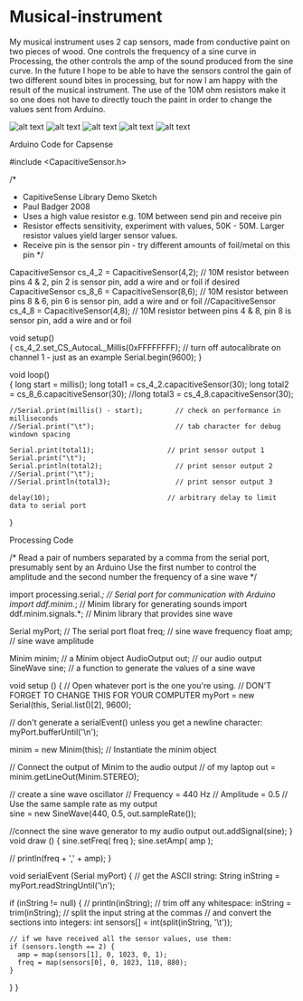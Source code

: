 # Musical-instrument

My musical instrument uses 2 cap sensors, made from conductive paint on two pieces of wood. One controls the frequency of a sine curve in Processing, the other controls the amp of the sound produced from the sine curve. In the future I hope to be able to have the sensors control the gain of two different sound bites in processing, but for now I am happy with the result of the musical instrument. The use of the 10M ohm resistors make it so one does not have to directly touch the paint in order to change the values sent from Arduino. 

![alt text](http://i.imgur.com/khDw1K1.jpg)
![alt text](http://i.imgur.com/SNwW20U.jpg)
![alt text](http://i.imgur.com/Z2qAaz0.jpg?1)
![alt text](http://i.imgur.com/pjWeewf.jpg)
![alt text](http://i.imgur.com/EgoIhr2.jpg)

Arduino Code for Capsense

#include <CapacitiveSensor.h>

/*
 * CapitiveSense Library Demo Sketch
 * Paul Badger 2008
 * Uses a high value resistor e.g. 10M between send pin and receive pin
 * Resistor effects sensitivity, experiment with values, 50K - 50M. Larger resistor values yield larger sensor values.
 * Receive pin is the sensor pin - try different amounts of foil/metal on this pin
 */


CapacitiveSensor   cs_4_2 = CapacitiveSensor(4,2);        // 10M resistor between pins 4 & 2, pin 2 is sensor pin, add a wire and or foil if desired
CapacitiveSensor   cs_8_6 = CapacitiveSensor(8,6);        // 10M resistor between pins 8 & 6, pin 6 is sensor pin, add a wire and or foil
//CapacitiveSensor   cs_4_8 = CapacitiveSensor(4,8);        // 10M resistor between pins 4 & 8, pin 8 is sensor pin, add a wire and or foil

void setup()                    
{
   cs_4_2.set_CS_AutocaL_Millis(0xFFFFFFFF);     // turn off autocalibrate on channel 1 - just as an example
   Serial.begin(9600);
}

void loop()                    
{
    long start = millis();
    long total1 =  cs_4_2.capacitiveSensor(30);
    long total2 =  cs_8_6.capacitiveSensor(30);
    //long total3 =  cs_4_8.capacitiveSensor(30);

    //Serial.print(millis() - start);        // check on performance in milliseconds
    //Serial.print("\t");                    // tab character for debug windown spacing

    Serial.print(total1);                  // print sensor output 1
    Serial.print("\t");
    Serial.println(total2);                  // print sensor output 2
    //Serial.print("\t");
    //Serial.println(total3);                // print sensor output 3

    delay(10);                             // arbitrary delay to limit data to serial port 
}


Processing Code

/*
Read a pair of numbers separated by a comma from the serial port, presumably sent by an Arduino
Use the first number to control the amplitude and the second number the frequency of a sine wave
*/

import processing.serial.*;    // Serial port for communication with Arduino
import ddf.minim.*;            // Minim library for generating sounds
import ddf.minim.signals.*;  // Minim library that provides sine wave

Serial myPort;        // The serial port
float freq;           // sine wave frequency
float amp;            // sine wave amplitude

Minim       minim;    // a Minim object
AudioOutput out;      // our audio output
SineWave sine;        // a function to generate the values of a sine wave

void setup () {
  // Open whatever port is the one you're using.
  // DON'T FORGET TO CHANGE THIS FOR YOUR COMPUTER
  myPort = new Serial(this, Serial.list()[2], 9600);

  // don't generate a serialEvent() unless you get a newline character:
  myPort.bufferUntil('\n');

  minim = new Minim(this); // Instantiate the minim object

  // Connect the output of Minim to the audio output 
  // of my laptop
  out = minim.getLineOut(Minim.STEREO);  

  // create a sine wave oscillator
  // Frequency = 440 Hz
  // Amplitude = 0.5
  // Use the same sample rate as my output  
  sine = new SineWave(440, 0.5, out.sampleRate()); 

  //connect the sine wave generator to my audio output
  out.addSignal(sine);
}
void draw () {
  sine.setFreq( freq );
  sine.setAmp( amp );

 // println(freq + ',' + amp);
}

void serialEvent (Serial myPort) {
  // get the ASCII string:
  String inString = myPort.readStringUntil('\n');

  if (inString != null) {
    // println(inString);
    // trim off any whitespace:
    inString = trim(inString);
    // split the input string at the commas
    // and convert the sections into integers:
    int sensors[] = int(split(inString, '\t'));

    // if we have received all the sensor values, use them:
    if (sensors.length == 2) {
      amp = map(sensors[1], 0, 1023, 0, 1);
      freq = map(sensors[0], 0, 1023, 110, 880);
    }
  }
}
